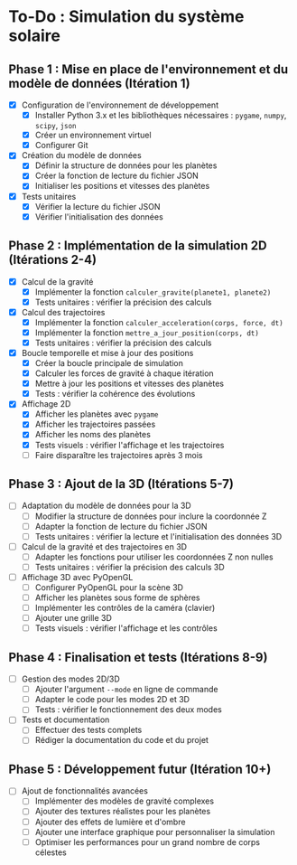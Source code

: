 # To-Do : Simulation du système solaire

## Phase 1 : Mise en place de l'environnement et du modèle de données (Itération 1)

* [x] Configuration de l'environnement de développement
    * [x] Installer Python 3.x et les bibliothèques nécessaires : `pygame`, `numpy`, `scipy`, `json`
    * [x] Créer un environnement virtuel
    * [x] Configurer Git
* [x] Création du modèle de données
    * [x] Définir la structure de données pour les planètes
    * [x] Créer la fonction de lecture du fichier JSON
    * [x] Initialiser les positions et vitesses des planètes
* [x] Tests unitaires
    * [x] Vérifier la lecture du fichier JSON
    * [x] Vérifier l'initialisation des données

## Phase 2 : Implémentation de la simulation 2D (Itérations 2-4)

* [x] Calcul de la gravité
    * [x] Implémenter la fonction `calculer_gravite(planete1, planete2)`
    * [x] Tests unitaires : vérifier la précision des calculs
* [x] Calcul des trajectoires
    * [x] Implémenter la fonction `calculer_acceleration(corps, force, dt)`
    * [x] Implémenter la fonction `mettre_a_jour_position(corps, dt)`
    * [x] Tests unitaires : vérifier la précision des calculs
* [x] Boucle temporelle et mise à jour des positions
    * [x] Créer la boucle principale de simulation
    * [x] Calculer les forces de gravité à chaque itération
    * [x] Mettre à jour les positions et vitesses des planètes
    * [x] Tests : vérifier la cohérence des évolutions
* [x] Affichage 2D
    * [x] Afficher les planètes avec `pygame`
    * [x] Afficher les trajectoires passées
    * [x] Afficher les noms des planètes
    * [x] Tests visuels : vérifier l'affichage et les trajectoires
    * [ ] Faire disparaître les trajectoires après 3 mois

## Phase 3 : Ajout de la 3D (Itérations 5-7)

* [ ] Adaptation du modèle de données pour la 3D
    * [ ] Modifier la structure de données pour inclure la coordonnée Z
    * [ ] Adapter la fonction de lecture du fichier JSON
    * [ ] Tests unitaires : vérifier la lecture et l'initialisation des données 3D
* [ ] Calcul de la gravité et des trajectoires en 3D
    * [ ] Adapter les fonctions pour utiliser les coordonnées Z non nulles
    * [ ] Tests unitaires : vérifier la précision des calculs 3D
* [ ] Affichage 3D avec PyOpenGL
    * [ ] Configurer PyOpenGL pour la scène 3D
    * [ ] Afficher les planètes sous forme de sphères
    * [ ] Implémenter les contrôles de la caméra (clavier)
    * [ ] Ajouter une grille 3D
    * [ ] Tests visuels : vérifier l'affichage et les contrôles

## Phase 4 : Finalisation et tests (Itérations 8-9)

* [ ] Gestion des modes 2D/3D
    * [ ] Ajouter l'argument `--mode` en ligne de commande
    * [ ] Adapter le code pour les modes 2D et 3D
    * [ ] Tests : vérifier le fonctionnement des deux modes
* [ ] Tests et documentation
    * [ ] Effectuer des tests complets
    * [ ] Rédiger la documentation du code et du projet

## Phase 5 : Développement futur (Itération 10+)

* [ ] Ajout de fonctionnalités avancées
    * [ ] Implémenter des modèles de gravité complexes
    * [ ] Ajouter des textures réalistes pour les planètes
    * [ ] Ajouter des effets de lumière et d'ombre
    * [ ] Ajouter une interface graphique pour personnaliser la simulation
    * [ ] Optimiser les performances pour un grand nombre de corps célestes